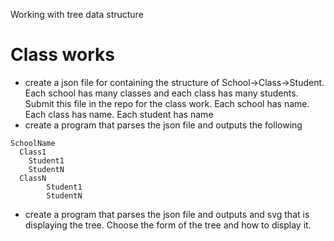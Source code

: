 Working with tree data structure

# Class works
 - create a json file for containing the structure of School->Class->Student. Each school has many classes and each class has many students. Submit this file in the repo for the class work. Each school has name. Each class has name. Each student has name
  - create a program that parses the json file and outputs the following

```
SchoolName
  Class1
    Student1
    StudentN
  ClassN
		Student1
		StudentN
```

  - create a program that parses the json file and outputs and svg that is displaying the tree. Choose the form of the tree and how to display it.

